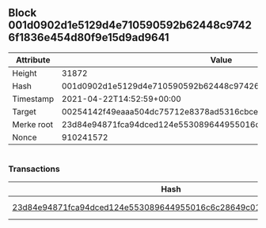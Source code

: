 ## Block 001d0902d1e5129d4e710590592b62448c97426f1836e454d80f9e15d9ad9641

Attribute | Value
--- | ---
Height | 31872
Hash | 001d0902d1e5129d4e710590592b62448c97426f1836e454d80f9e15d9ad9641
Timestamp | 2021-04-22T14:52:59+00:00
Target | 00254142f49eaaa504dc75712e8378ad5316cbcead634704b3734b6271167cc4
Merke root | 23d84e94871fca94dced124e553089644955016c6c28649c01d5b9752c8ead33
Nonce | 910241572

```

```

### Transactions

Hash | Amount
--- | ---
[23d84e94871fca94dced124e553089644955016c6c28649c01d5b9752c8ead33](23d84e94871fca94dced124e553089644955016c6c28649c01d5b9752c8ead33.md) | 10.00000000 SKEPTI 
